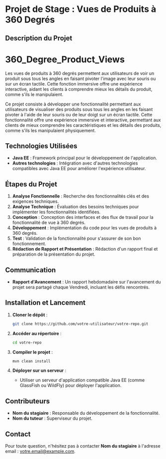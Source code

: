 # Projet de Stage : Vues de Produits à 360 Degrés

## Description du Projet
# 360_Degree_Product_Views
Les vues de produits à 360 degrés permettent aux utilisateurs de voir un produit sous tous les angles en faisant pivoter l'image avec leur souris ou sur un écran tactile. Cette fonction immersive offre une expérience interactive, aidant les clients à comprendre mieux les détails du produit, comme s'ils le manipulaient.


Ce projet consiste à développer une fonctionnalité permettant aux utilisateurs de visualiser des produits sous tous les angles en les faisant pivoter à l'aide de leur souris ou de leur doigt sur un écran tactile. Cette fonctionnalité offre une expérience immersive et interactive, permettant aux clients de mieux comprendre les caractéristiques et les détails des produits, comme s'ils les manipulaient physiquement.

## Technologies Utilisées

- **Java EE** : Framework principal pour le développement de l'application.
- **Autres technologies** : Intégration avec d'autres technologies compatibles avec Java EE pour améliorer l'expérience utilisateur.

## Étapes du Projet

1. **Analyse Fonctionnelle** : Recherche des fonctionnalités clés et des exigences techniques.
2. **Analyse Technique** : Évaluation des besoins techniques pour implémenter les fonctionnalités identifiées.
3. **Conception** : Conception des interfaces et des flux de travail pour la fonctionnalité de vue à 360 degrés.
4. **Développement** : Implémentation du code pour les vues de produits à 360 degrés.
5. **Test** : Validation de la fonctionnalité pour s'assurer de son bon fonctionnement.
6. **Rédaction de Rapport et Présentation** : Rédaction d'un rapport final et préparation de la présentation du projet.

## Communication

- **Rapport d'Avancement** : Un rapport hebdomadaire sur l'avancement du projet sera partagé chaque Vendredi, incluant les défis rencontrés.

## Installation et Lancement

1. **Cloner le dépôt** :
    ```bash
    git clone https://github.com/votre-utilisateur/votre-repo.git
    ```

2. **Accéder au répertoire** :
    ```bash
    cd votre-repo
    ```

3. **Compiler le projet** :
    ```bash
    mvn clean install
    ```

4. **Déployer sur un serveur** :
    - Utiliser un serveur d'application compatible Java EE (comme GlassFish ou WildFly) pour déployer l'application.

## Contributeurs

- **Nom du stagiaire** : Responsable du développement de la fonctionnalité.
- **Nom du tuteur** : Superviseur du projet.

## Contact

Pour toute question, n'hésitez pas à contacter **Nom du stagiaire** à l'adresse email : [votre.email@example.com](mailto:votre.email@example.com).

